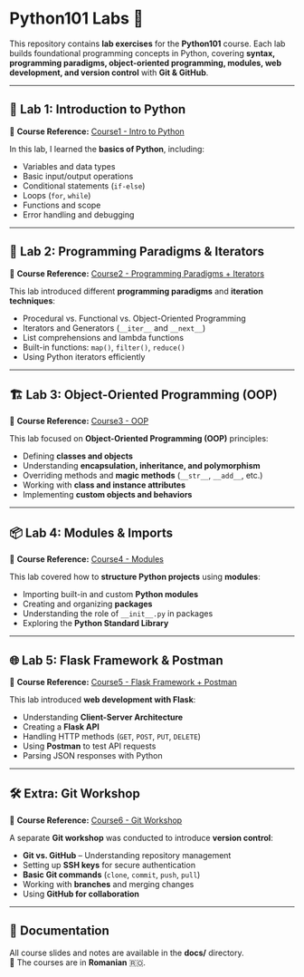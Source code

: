 # Python101 Labs 🐍

This repository contains **lab exercises** for the **Python101** course. Each lab builds foundational programming concepts in Python, covering **syntax, programming paradigms, object-oriented programming, modules, web development, and version control** with **Git & GitHub**.

---

## 📌 Lab 1: Introduction to Python  

📄 **Course Reference:** [Course1 - Intro to Python](docs/course1.pdf)  

In this lab, I learned the **basics of Python**, including:

- Variables and data types  
- Basic input/output operations  
- Conditional statements (`if-else`)  
- Loops (`for`, `while`)  
- Functions and scope  
- Error handling and debugging  

---

## 🔄 Lab 2: Programming Paradigms & Iterators  

📄 **Course Reference:** [Course2 - Programming Paradigms + Iterators](docs/course2.pdf)  

This lab introduced different **programming paradigms** and **iteration techniques**:

- Procedural vs. Functional vs. Object-Oriented Programming  
- Iterators and Generators (`__iter__` and `__next__`)  
- List comprehensions and lambda functions  
- Built-in functions: `map()`, `filter()`, `reduce()`  
- Using Python iterators efficiently  

---

## 🏗️ Lab 3: Object-Oriented Programming (OOP)  

📄 **Course Reference:** [Course3 - OOP](docs/course3.pptx)  

This lab focused on **Object-Oriented Programming (OOP)** principles:

- Defining **classes and objects**  
- Understanding **encapsulation, inheritance, and polymorphism**  
- Overriding methods and **magic methods** (`__str__`, `__add__`, etc.)  
- Working with **class and instance attributes**  
- Implementing **custom objects and behaviors**  

---

## 📦 Lab 4: Modules & Imports  

📄 **Course Reference:** [Course4 - Modules](docs/course4.pdf)  

This lab covered how to **structure Python projects** using **modules**:

- Importing built-in and custom **Python modules**  
- Creating and organizing **packages**  
- Understanding the role of `__init__.py` in packages  
- Exploring the **Python Standard Library**  

---

## 🌐 Lab 5: Flask Framework & Postman  

📄 **Course Reference:** [Course5 - Flask Framework + Postman](docs/course5.pdf)  

This lab introduced **web development with Flask**:

- Understanding **Client-Server Architecture**  
- Creating a **Flask API**  
- Handling HTTP methods (`GET`, `POST`, `PUT`, `DELETE`)  
- Using **Postman** to test API requests  
- Parsing JSON responses with Python  

---

## 🛠️ Extra: Git Workshop  

📄 **Course Reference:** [Course6 - Git Workshop](docs/course6.pptx)  

A separate **Git workshop** was conducted to introduce **version control**:

- **Git vs. GitHub** – Understanding repository management  
- Setting up **SSH keys** for secure authentication  
- **Basic Git commands** (`clone`, `commit`, `push`, `pull`)  
- Working with **branches** and merging changes  
- Using **GitHub for collaboration**  

---

## 📂 Documentation  

All course slides and notes are available in the **docs/** directory.  
📌 The courses are in **Romanian** 🇷🇴.  
